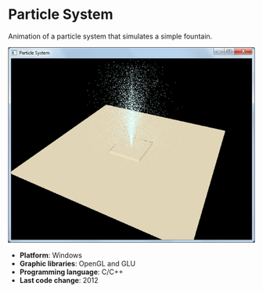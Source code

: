 # Particle System

Animation of a particle system that simulates a simple fountain.

![An animation printscreen](SampleImage.png)

- __Platform__: Windows
- __Graphic libraries__: OpenGL and GLU
- __Programming language__: C/C++
- __Last code change__: 2012
